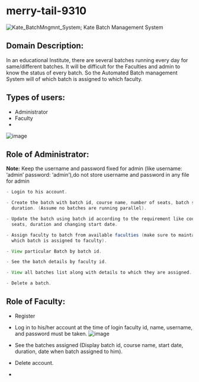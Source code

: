 # merry-tail-9310
![Kate_BatchMngmnt_System](https://github.com/Guyvinay/merry-tail-9310/assets/119345842/f6afb392-db5f-4a61-b86e-f4215337a8c3);
Kate Batch Management System
## Domain Description:

In an educational Institute, there are several batches running every day for 
same/different batches. It will be difficult for the Faculties and admin to know the status 
of every batch. So the Automated Batch management System will of which batch is 
assigned to which faculty.

## Types of users:

- Administrator
- Faculty
- 
![image](https://github.com/Guyvinay/merry-tail-9310/assets/119345842/78504473-6578-4119-9491-628c82f64dd6)

## Role of Administrator:

**Note:** Keep the username and password fixed for admin (like username: ‘admin’ password: ‘admin’),do not store username and password in any file for admin

```java
- Login to his account.

- Create the batch with batch id, course name, number of seats, batch start date, and 
  duration. (Assume no batches are running parallel).

- Update the batch using batch id according to the requirement like course, number of 
  seats, duration and changing start date.

- Assign faculty to batch from available faculties (make sure to maintain date from 
  which batch is assigned to faculty).

- View particular Batch by batch id.

- See the batch details by faculty id.

- View all batches list along with details to which they are assigned.

- Delete a batch.
```

## Role of Faculty:
- Register

- Log in to his/her account at the time of login faculty id, name, username, and 
  password must be taken.
![image](https://github.com/Guyvinay/merry-tail-9310/assets/119345842/bb9b7864-51a4-4165-bbeb-8838332c2245)

- See the batches assigned (Display batch id, course name, start date, duration, date 
  when batch assigned to him).

- Delete account.
- 
